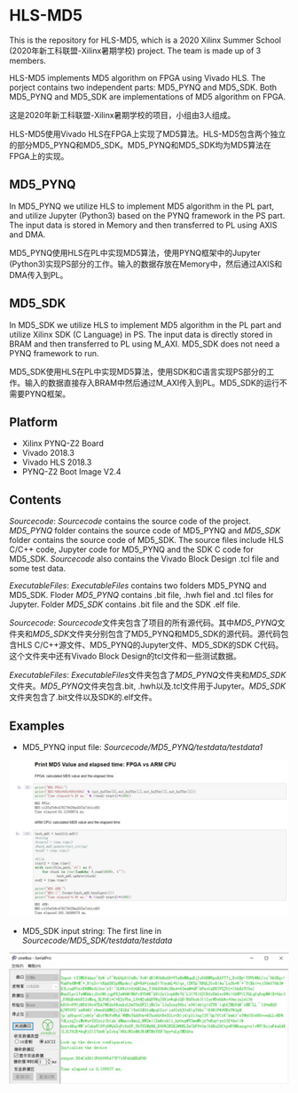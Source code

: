 HLS-MD5
=======
This is the repository for HLS-MD5, which is a 2020 Xilinx Summer School (2020年新工科联盟-Xilinx暑期学校) project. The team is made up of 3 members. 

HLS-MD5 implements MD5 algorithm on FPGA using Vivado HLS. The porject contains two independent parts: MD5_PYNQ and MD5_SDK. Both MD5_PYNQ and MD5_SDK are implementations of MD5 algorithm on FPGA.

这是2020年新工科联盟-Xilinx暑期学校的项目，小组由3人组成。

HLS-MD5使用Vivado HLS在FPGA上实现了MD5算法。HLS-MD5包含两个独立的部分MD5_PYNQ和MD5_SDK。MD5_PYNQ和MD5_SDK均为MD5算法在FPGA上的实现。
## MD5_PYNQ
In MD5_PYNQ we utilize HLS to implement MD5 algorithm in the PL part, and utilize Jupyter (Python3) based on the PYNQ framework in the PS part. The input data is stored in Memory and then transferred to PL using AXIS and DMA.

MD5_PYNQ使用HLS在PL中实现MD5算法，使用PYNQ框架中的Jupyter (Python3)实现PS部分的工作。输入的数据存放在Memory中，然后通过AXIS和DMA传入到PL。 
## MD5_SDK
In MD5_SDK we utilize HLS to implement MD5 algorithm in the PL part and utilize Xilinx SDK (C Language) in PS. The input data is directly stored in BRAM and then transferred to PL using M_AXI. MD5_SDK does not need a PYNQ framework to run.

MD5_SDK使用HLS在PL中实现MD5算法，使用SDK和C语言实现PS部分的工作。输入的数据直接存入BRAM中然后通过M_AXI传入到PL。MD5_SDK的运行不需要PYNQ框架。
## Platform
- Xilinx PYNQ-Z2 Board
- Vivado 2018.3
- Vivado HLS 2018.3
- PYNQ-Z2 Boot Image V2.4 

## Contents
*Sourcecode*: *Sourcecode* contains the source code of the project. *MD5_PYNQ* folder contains the source code of MD5_PYNQ and *MD5_SDK* folder contains the source code of MD5_SDK. The source files include HLS C/C++ code, Jupyter code for MD5_PYNQ and the SDK C code for MD5_SDK. *Sourcecode* also contains the Vivado Block Design .tcl file and some test data.

*ExecutableFiles*: *ExecutableFiles* contains two folders MD5_PYNQ and MD5_SDK. Floder *MD5_PYNQ* contains .bit file, .hwh fiel and .tcl files for Jupyter. Folder *MD5_SDK* contains .bit file and the SDK .elf file.

*Sourcecode*: *Sourcecode*文件夹包含了项目的所有源代码。其中*MD5_PYNQ*文件夹和*MD5_SDK*文件夹分别包含了MD5_PYNQ和MD5_SDK的源代码。源代码包含HLS C/C++源文件、MD5_PYNQ的Jupyter文件、MD5_SDK的SDK C代码。这个文件夹中还有Vivado Block Design的tcl文件和一些测试数据。

*ExecutableFiles*: *ExecutableFiles*文件夹包含了*MD5_PYNQ*文件夹和*MD5_SDK*文件夹。*MD5_PYNQ*文件夹包含.bit, .hwh以及.tcl文件用于Jupyter。*MD5_SDK*文件夹包含了.bit文件以及SDK的.elf文件。

## Examples
- MD5_PYNQ input file: *Sourcecode/MD5_PYNQ/testdata/testdata1* 
<p align="center">
<img src ="./Images/pic1.jpg">
</p>

- MD5_SDK input string: The first line in *Sourcecode/MD5_SDK/testdata/testdata* 
<p align="center">
<img src ="./Images/pic2.jpg">
</p>

